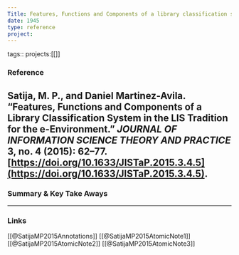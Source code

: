 ```yaml
---
Title: Features, Functions and Components of a library classification system in the LIS tradition for the e-environment
date: 1945
type: reference
project:
---
```


tags::
projects:[[]]

### Reference 
Satija, M. P., and Daniel Martinez-Avila. “Features, Functions and Components of a Library Classification System in the LIS Tradition for the e-Environment.” _JOURNAL OF INFORMATION SCIENCE THEORY AND PRACTICE_ 3, no. 4 (2015): 62–77. [https://doi.org/10.1633/JISTaP.2015.3.4.5](https://doi.org/10.1633/JISTaP.2015.3.4.5).
---

### Summary & Key Take Aways


--- 

### Links
[[@SatijaMP2015Annotations]]
[[@SatijaMP2015AtomicNote1]]
[[@SatijaMP2015AtomicNote2]]
[[@SatijaMP2015AtomicNote3]]


